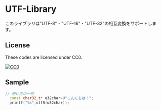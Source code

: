 # UTF-Library
このライブラリは"UTF-8"・"UTF-16"・"UTF-32"の相互変換をサポートします。

## License

These codes are licensed under CC0.

[![CC0](http://i.creativecommons.org/p/zero/1.0/88x31.png "CC0")](http://creativecommons.org/publicdomain/zero/1.0/deed.ja)

## Sample

```cpp
// 使い方の一例  
  const char32_t* u32char=U"こんにちは！";  
  printf("%s",utf8(u32char));  
```
